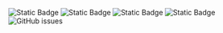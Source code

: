 ![Static Badge](https://img.shields.io/badge/blacklists-61-000000) ![Static Badge](https://img.shields.io/badge/blacklisted-2935773-cc0000) ![Static Badge](https://img.shields.io/badge/whitelisted-2251-00CC00) ![Static Badge](https://img.shields.io/badge/streaming_blacklist-28107-000000) ![GitHub issues](https://img.shields.io/github/issues/fabriziosalmi/blacklists)
